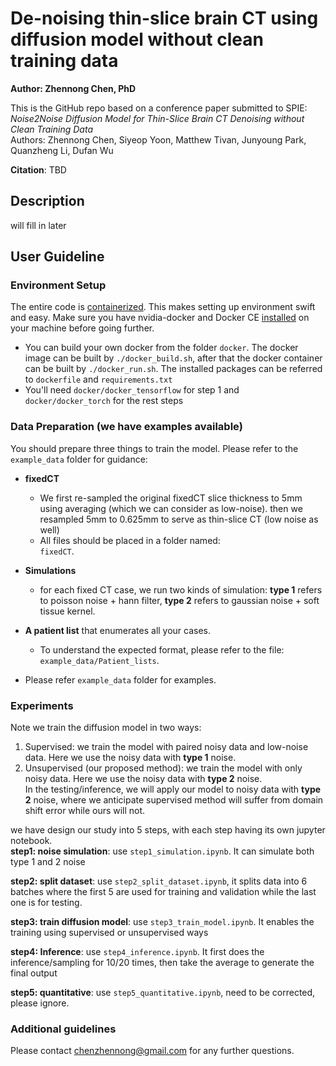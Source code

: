 # De-noising thin-slice brain CT using diffusion model without clean training data
**Author: Zhennong Chen, PhD**<br />

This is the GitHub repo based on a conference paper submitted to SPIE: <br />
*Noise2Noise Diffusion Model for Thin-Slice Brain CT Denoising without Clean Training Data*<br />
Authors: Zhennong Chen, Siyeop Yoon, Matthew Tivan, Junyoung Park, Quanzheng Li, Dufan Wu<br />

**Citation**: TBD

## Description
will fill in later


## User Guideline
### Environment Setup
The entire code is [containerized](https://www.docker.com/resources/what-container). This makes setting up environment swift and easy. Make sure you have nvidia-docker and Docker CE [installed](https://docs.nvidia.com/datacenter/cloud-native/container-toolkit/install-guide.html#docker) on your machine before going further. <br />
- You can build your own docker from the folder ```docker```. The docker image can be built by ```./docker_build.sh```, after that the docker container can be built by ```./docker_run.sh```. The installed packages can be referred to ```dockerfile``` and ```requirements.txt``` <br />
- You'll need  ```docker/docker_tensorflow``` for step 1 and ```docker/docker_torch``` for the rest steps<br />

### Data Preparation (we have examples available)
You should prepare three things to train the model. Please refer to the `example_data` folder for guidance:

- **fixedCT**  
   - We first re-sampled the original fixedCT slice thickness to 5mm using averaging (which we can consider as low-noise). then we resampled 5mm to 0.625mm to serve as thin-slice CT (low noise as well)
   - All files should be placed in a folder named:  
     `fixedCT`.

- **Simulations**  
   - for each fixed CT case, we run two kinds of simulation: **type 1** refers to poisson noise + hann filter, **type 2** refers to gaussian noise + soft tissue kernel. 

- **A patient list** that enumerates all your cases.  
   - To understand the expected format, please refer to the file:  
     `example_data/Patient_lists`.

- Please refer ```example_data``` folder for examples.


### Experiments
Note we train the diffusion model in two ways:
1. Supervised: we train the model with paired noisy data and low-noise data. Here we use the noisy data with **type 1** noise.
2. Unsupervised (our proposed method): we train the model with only noisy data. Here we use the noisy data with **type 2** noise.<br />
In the testing/inference, we will apply our model to noisy data with **type 2** noise, where we anticipate supervised method will suffer from domain shift error while ours will not.

we have design our study into 5 steps, with each step having its own jupyter notebook.<br /> 
**step1: noise simulation**: use ```step1_simulation.ipynb```. It can simulate both type 1 and 2 noise <br /> 

**step2: split dataset**: use ```step2_split_dataset.ipynb```, it splits data into 6 batches where the first 5 are used for training and validation while the last one is for testing.<br /> 


**step3: train diffusion model**: use ```step3_train_model.ipynb```. It enables the training using supervised or unsupervised ways <br /> 

**step4: Inference**: use ```step4_inference.ipynb```. It first does the inference/sampling for 10/20 times, then take the average to generate the final output <br /> 

**step5: quantitative**: use ```step5_quantitative.ipynb```, need to be corrected, please ignore. <br /> 

### Additional guidelines 
Please contact chenzhennong@gmail.com for any further questions.



